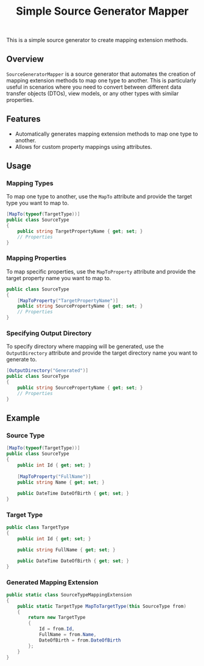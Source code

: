 <div align="center">
  <h1>Simple Source Generator Mapper</h1>
</div>
<br/>
<p>This is a simple source generator to create mapping extension methods.</p>

## Overview

`SourceGeneratorMapper` is a source generator that automates the creation of mapping extension methods to map one type to another. This is particularly useful in scenarios where you need to convert between different data transfer objects (DTOs), view models, or any other types with similar properties.

## Features

- Automatically generates mapping extension methods to map one type to another.
- Allows for custom property mappings using attributes.

## Usage

### Mapping Types

To map one type to another, use the `MapTo` attribute and provide the target type you want to map to.

```csharp
[MapTo(typeof(TargetType))]
public class SourceType
{
    public string TargetPropertyName { get; set; }
    // Properties
}
```
### Mapping Properties

To map specific properties, use the `MapToProperty` attribute and provide the target property name you want to map to.

```csharp
public class SourceType
{
    [MapToProperty("TargetPropertyName")]
    public string SourcePropertyName { get; set; }
    // Properties
}
```
### Specifying Output Directory
To specify directory where mapping will be generated, use the `OutputDirectory` attribute and provide the target directory name you want to generate to.

```csharp
[OutputDirectory("Generated")]
public class SourceType
{
    public string SourcePropertyName { get; set; }
    // Properties
}
```

## Example
### Source Type

```csharp
[MapTo(typeof(TargetType))]
public class SourceType
{
    public int Id { get; set; }
    
    [MapToProperty("FullName")]
    public string Name { get; set; }
    
    public DateTime DateOfBirth { get; set; }
}
```

### Target Type

```csharp
public class TargetType
{
    public int Id { get; set; }

    public string FullName { get; set; }

    public DateTime DateOfBirth { get; set; }
}
```

### Generated Mapping Extension

```csharp
public static class SourceTypeMappingExtension
{
    public static TargetType MapToTargetType(this SourceType from)
    {
        return new TargetType
        {
            Id = from.Id,
            FullName = from.Name,
            DateOfBirth = from.DateOfBirth
        };
    }
}

```
